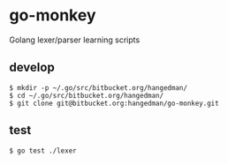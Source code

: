 # go-monkey

Golang lexer/parser learning scripts

## develop

```
$ mkdir -p ~/.go/src/bitbucket.org/hangedman/
$ cd ~/.go/src/bitbucket.org/hangedman/
$ git clone git@bitbucket.org:hangedman/go-monkey.git
```

## test

```
$ go test ./lexer
```
